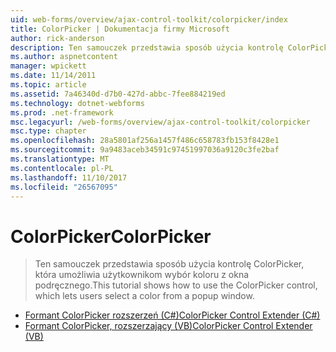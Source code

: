 ```yaml
---
uid: web-forms/overview/ajax-control-toolkit/colorpicker/index
title: ColorPicker | Dokumentacja firmy Microsoft
author: rick-anderson
description: Ten samouczek przedstawia sposób użycia kontrolę ColorPicker, która umożliwia użytkownikom wybór koloru z okna podręcznego.
ms.author: aspnetcontent
manager: wpickett
ms.date: 11/14/2011
ms.topic: article
ms.assetid: 7a46340d-d7b0-427d-abbc-7fee884219ed
ms.technology: dotnet-webforms
ms.prod: .net-framework
msc.legacyurl: /web-forms/overview/ajax-control-toolkit/colorpicker
msc.type: chapter
ms.openlocfilehash: 28a5801af256a1457f486c658783fb153f8428e1
ms.sourcegitcommit: 9a9483aceb34591c97451997036a9120c3fe2baf
ms.translationtype: MT
ms.contentlocale: pl-PL
ms.lasthandoff: 11/10/2017
ms.locfileid: "26567095"
---
```

<a name="colorpicker"></a><span data-ttu-id="955b2-103">ColorPicker</span><span class="sxs-lookup"><span data-stu-id="955b2-103">ColorPicker</span></span>
====================
> <span data-ttu-id="955b2-104">Ten samouczek przedstawia sposób użycia kontrolę ColorPicker, która umożliwia użytkownikom wybór koloru z okna podręcznego.</span><span class="sxs-lookup"><span data-stu-id="955b2-104">This tutorial shows how to use the ColorPicker control, which lets users select a color from a popup window.</span></span>


- [<span data-ttu-id="955b2-105">Formant ColorPicker rozszerzeń (C#)</span><span class="sxs-lookup"><span data-stu-id="955b2-105">ColorPicker Control Extender (C#)</span></span>](using-the-colorpicker-control-extender-cs.md)
- [<span data-ttu-id="955b2-106">Formant ColorPicker, rozszerzający (VB)</span><span class="sxs-lookup"><span data-stu-id="955b2-106">ColorPicker Control Extender (VB)</span></span>](using-the-colorpicker-control-extender-vb.md)
